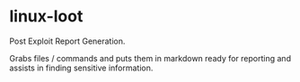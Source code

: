 # linux-loot

Post Exploit Report Generation.

Grabs files / commands and puts them in markdown ready for reporting and assists in finding sensitive information.

